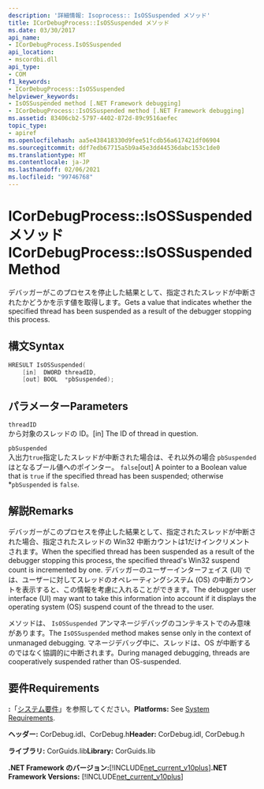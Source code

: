 ```yaml
---
description: '詳細情報: Isoprocess:: IsOSSuspended メソッド'
title: ICorDebugProcess::IsOSSuspended メソッド
ms.date: 03/30/2017
api_name:
- ICorDebugProcess.IsOSSuspended
api_location:
- mscordbi.dll
api_type:
- COM
f1_keywords:
- ICorDebugProcess::IsOSSuspended
helpviewer_keywords:
- IsOSSuspended method [.NET Framework debugging]
- ICorDebugProcess::IsOSSuspended method [.NET Framework debugging]
ms.assetid: 83406cb2-5797-4402-872d-89c9516aefec
topic_type:
- apiref
ms.openlocfilehash: aa5e438418330d9fee51fcdb56a617421df06904
ms.sourcegitcommit: ddf7edb67715a5b9a45e3dd44536dabc153c1de0
ms.translationtype: MT
ms.contentlocale: ja-JP
ms.lasthandoff: 02/06/2021
ms.locfileid: "99746768"
---
```

# <a name="icordebugprocessisossuspended-method"></a><span data-ttu-id="2e1cf-103">ICorDebugProcess::IsOSSuspended メソッド</span><span class="sxs-lookup"><span data-stu-id="2e1cf-103">ICorDebugProcess::IsOSSuspended Method</span></span>

<span data-ttu-id="2e1cf-104">デバッガーがこのプロセスを停止した結果として、指定されたスレッドが中断されたかどうかを示す値を取得します。</span><span class="sxs-lookup"><span data-stu-id="2e1cf-104">Gets a value that indicates whether the specified thread has been suspended as a result of the debugger stopping this process.</span></span>  
  
## <a name="syntax"></a><span data-ttu-id="2e1cf-105">構文</span><span class="sxs-lookup"><span data-stu-id="2e1cf-105">Syntax</span></span>  
  
```cpp  
HRESULT IsOSSuspended(  
    [in]  DWORD threadID,  
    [out] BOOL  *pbSuspended);  
```  
  
## <a name="parameters"></a><span data-ttu-id="2e1cf-106">パラメーター</span><span class="sxs-lookup"><span data-stu-id="2e1cf-106">Parameters</span></span>  

 `threadID`  
 <span data-ttu-id="2e1cf-107">から対象のスレッドの ID。</span><span class="sxs-lookup"><span data-stu-id="2e1cf-107">[in] The ID of thread in question.</span></span>  
  
 `pbSuspended`  
 <span data-ttu-id="2e1cf-108">入出力`true`指定したスレッドが中断された場合は、それ以外の場合 `pbSuspended` はとなるブール値へのポインター。 `false`</span><span class="sxs-lookup"><span data-stu-id="2e1cf-108">[out] A pointer to a Boolean value that is `true` if the specified thread has been suspended; otherwise \*`pbSuspended` is `false`.</span></span>  
  
## <a name="remarks"></a><span data-ttu-id="2e1cf-109">解説</span><span class="sxs-lookup"><span data-stu-id="2e1cf-109">Remarks</span></span>  

 <span data-ttu-id="2e1cf-110">デバッガーがこのプロセスを停止した結果として、指定されたスレッドが中断された場合、指定されたスレッドの Win32 中断カウントは1だけインクリメントされます。</span><span class="sxs-lookup"><span data-stu-id="2e1cf-110">When the specified thread has been suspended as a result of the debugger stopping this process, the specified thread's Win32 suspend count is incremented by one.</span></span> <span data-ttu-id="2e1cf-111">デバッガーのユーザーインターフェイス (UI) では、ユーザーに対してスレッドのオペレーティングシステム (OS) の中断カウントを表示すると、この情報を考慮に入れることができます。</span><span class="sxs-lookup"><span data-stu-id="2e1cf-111">The debugger user interface (UI) may want to take this information into account if it displays the operating system (OS) suspend count of the thread to the user.</span></span>  
  
 <span data-ttu-id="2e1cf-112">メソッドは、 `IsOSSuspended` アンマネージデバッグのコンテキストでのみ意味があります。</span><span class="sxs-lookup"><span data-stu-id="2e1cf-112">The `IsOSSuspended` method makes sense only in the context of unmanaged debugging.</span></span> <span data-ttu-id="2e1cf-113">マネージデバッグ中に、スレッドは、OS が中断するのではなく協調的に中断されます。</span><span class="sxs-lookup"><span data-stu-id="2e1cf-113">During managed debugging, threads are cooperatively suspended rather than OS-suspended.</span></span>  
  
## <a name="requirements"></a><span data-ttu-id="2e1cf-114">要件</span><span class="sxs-lookup"><span data-stu-id="2e1cf-114">Requirements</span></span>  

 <span data-ttu-id="2e1cf-115">**:**「[システム要件](../../get-started/system-requirements.md)」を参照してください。</span><span class="sxs-lookup"><span data-stu-id="2e1cf-115">**Platforms:** See [System Requirements](../../get-started/system-requirements.md).</span></span>  
  
 <span data-ttu-id="2e1cf-116">**ヘッダー:** CorDebug.idl、CorDebug.h</span><span class="sxs-lookup"><span data-stu-id="2e1cf-116">**Header:** CorDebug.idl, CorDebug.h</span></span>  
  
 <span data-ttu-id="2e1cf-117">**ライブラリ:** CorGuids.lib</span><span class="sxs-lookup"><span data-stu-id="2e1cf-117">**Library:** CorGuids.lib</span></span>  
  
 <span data-ttu-id="2e1cf-118">**.NET Framework のバージョン:**[!INCLUDE[net_current_v10plus](../../../../includes/net-current-v10plus-md.md)]</span><span class="sxs-lookup"><span data-stu-id="2e1cf-118">**.NET Framework Versions:** [!INCLUDE[net_current_v10plus](../../../../includes/net-current-v10plus-md.md)]</span></span>
